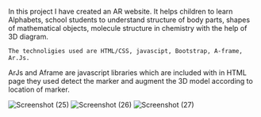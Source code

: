 In this project I have created an  AR website. It helps children to learn  Alphabets, school students to understand structure of body parts, shapes of mathematical objects, molecule structure in chemistry with the help of 3D diagram.

	The technoligies used are HTML/CSS, javascipt, Bootstrap, A-frame, Ar.Js.
ArJs and Aframe are javascript libraries which are included with in HTML  page they used detect the marker and augment the 3D model according to location of marker.

![Screenshot (25)](https://user-images.githubusercontent.com/106968073/181604921-fb7302a6-aeb2-4c88-942e-f6bce4fd8ce9.png)
![Screenshot (26)](https://user-images.githubusercontent.com/106968073/181605035-50b8e689-4976-4665-984a-25e43edabaad.png)
![Screenshot (27)](https://user-images.githubusercontent.com/106968073/181605052-cc5fbf94-9af0-472b-9dc8-79dcafee2186.png)

